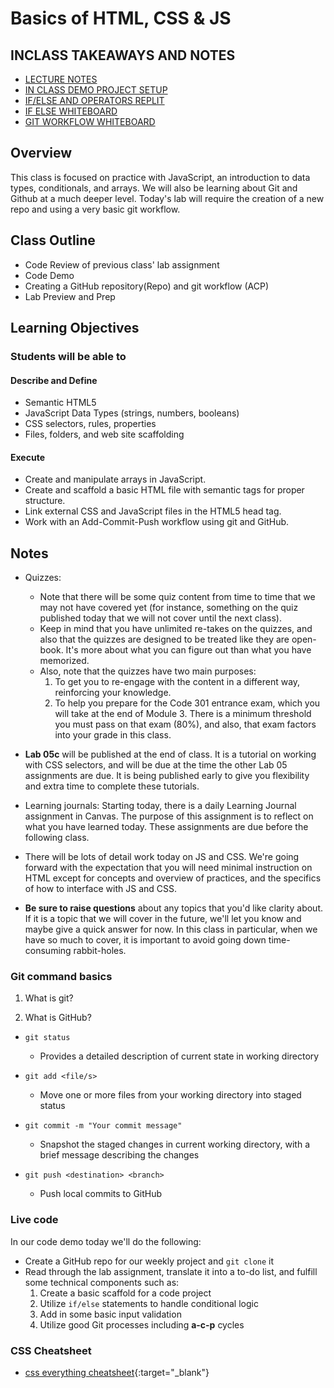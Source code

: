 # Basics of HTML, CSS & JS

## INCLASS TAKEAWAYS AND NOTES

- [LECTURE NOTES](lecture-notes.md)
- [IN CLASS DEMO PROJECT SETUP](inclass-demo/)
- [IF/ELSE AND OPERATORS REPLIT](https://replit.com/@arpatterson31/Class201d88-IFELSE#index.js)
- [IF ELSE WHITEBOARD](inclass-whiteboards/if-else-logic-wb.png)
- [GIT WORKFLOW WHITEBOARD](inclass-whiteboards/git-vs-github.png)


## Overview

This class is focused on practice with JavaScript, an introduction to data types, conditionals, and arrays. We will also be learning about Git and Github at a much deeper level. Today's lab will require the creation of a new repo and using a very basic git workflow.

## Class Outline

- Code Review of previous class' lab assignment
- Code Demo
- Creating a GitHub repository(Repo) and git workflow (ACP)
- Lab Preview and Prep

## Learning Objectives

### Students will be able to

#### Describe and Define

- Semantic HTML5
- JavaScript Data Types (strings, numbers, booleans)
- CSS selectors, rules, properties
- Files, folders, and web site scaffolding

#### Execute

- Create and manipulate arrays in JavaScript.
- Create and scaffold a basic HTML file with semantic tags for proper structure.
- Link external CSS and JavaScript files in the HTML5 head tag.
- Work with an Add-Commit-Push workflow using git and GitHub.

## Notes

- Quizzes:
  - Note that there will be some quiz content from time to time that we may not have covered yet (for instance, something on the quiz published today that we will not cover until the next class).
  - Keep in mind that you have unlimited re-takes on the quizzes, and also that the quizzes are designed to be treated like they are open-book. It's more about what you can figure out than what you have memorized.
  - Also, note that the quizzes have two main purposes:
      1. To get you to re-engage with the content in a different way, reinforcing your knowledge.
      1. To help you prepare for the Code 301 entrance exam, which you will take at the end of Module 3. There is a minimum threshold you must pass on that exam (80%), and also, that exam factors into your grade in this class.

- **Lab 05c** will be published at the end of class. It is a tutorial on working with CSS selectors, and will be due at the time the other Lab 05 assignments are due. It is being published early to give you flexibility and extra time to complete these tutorials.

- Learning journals: Starting today, there is a daily Learning Journal assignment in Canvas. The purpose of this assignment is to reflect on what you have learned today. These assignments are due before the following class.

- There will be lots of detail work today on JS and CSS. We're going forward with the expectation that you will need minimal instruction on HTML except for concepts and overview of practices, and the specifics of how to interface with JS and CSS.

- **Be sure to raise questions** about any topics that you'd like clarity about. If it is a topic that we will cover in the future, we'll let you know and maybe give a quick answer for now. In this class in particular, when we have so much to cover, it is important to avoid going down time-consuming rabbit-holes.

### Git command basics

1. What is git?

1. What is GitHub?

- `git status`
  - Provides a detailed description of current state in working directory

- `git add <file/s>`
  - Move one or more files from your working directory into staged status

- `git commit -m "Your commit message"`
  - Snapshot the staged changes in current working directory, with a brief message describing the changes

- `git push <destination> <branch>`
  - Push local commits to GitHub

### Live code

In our code demo today we'll do the following:

- Create a GitHub repo for our weekly project and `git clone` it
- Read through the lab assignment, translate it into a to-do list, and fulfill some technical components such as:
  1. Create a basic scaffold for a code project
  1. Utilize `if/else` statements to handle conditional logic
  1. Add in some basic input validation
  1. Utilize good Git processes including **a-c-p** cycles

### CSS Cheatsheet

- [css everything cheatsheet](https://overapi.com/css){:target="_blank"}

